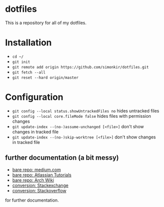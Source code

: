# dotfiles
This is a repository for all of my dotfiles.

# Installation
* `cd ~/`
* `git init`
* `git remote add origin https://github.com/simonkir/dotfiles.git`
* `git fetch --all`
* `git reset --hard origin/master`

# Configuration
* `git config --local status.showUntrackedFiles no` hides untracked files
* `git config --local core.fileMode false` hides files with permission changes
* `git update-index --(no-)assume-unchanged [<file>]` don't show changes in tracked file <file>
* `git update-index --(no-)skip-worktree [<file>]` don't show changes in tracked file <file>

## further documentation (a bit messy)
* [bare repo: medium.com](https://medium.com/toutsbrasil/how-to-manage-your-dotfiles-with-git-f7aeed8adf8b)
* [bare repo: Atlassian Tutorials](https://www.atlassian.com/git/tutorials/dotfiles)
* [bare repo: Arch Wiki](https://wiki.archlinux.org/index.php/Dotfiles)
* [conversion: Stackexchange](https://emacs.stackexchange.com/questions/30602/use-nonstandard-git-directory-with-magit)
* [conversion: Stackoverflow](https://stackoverflow.com/questions/10637378/how-do-i-convert-a-bare-git-repository-into-a-normal-one-in-place)

for further documentation.
